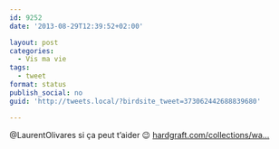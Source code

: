 ```yaml
---
id: 9252
date: '2013-08-29T12:39:52+02:00'

layout: post
categories:
  - Vis ma vie
tags:
  - tweet
format: status
publish_social: no
guid: 'http://tweets.local/?birdsite_tweet=373062442688839680'

---
```


@LaurentOlivares si ça peut t’aider 😉 [hardgraft.com/collections/wa…](http://www.hardgraft.com/collections/wallets)